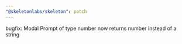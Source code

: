 ```yaml
---
"@skeletonlabs/skeleton": patch
---
```


bugfix: Modal Prompt of type number now returns number instead of a string
